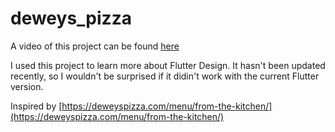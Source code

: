 # deweys_pizza

A video of this project can be found [here](https://www.instagram.com/s/aGlnaGxpZ2h0OjE3OTAxMDIzMTc5NTEzMDIz?igshid=1on01unq4lck4&story_media_id=2357243631171341466)

I used this project to learn more about Flutter Design. It hasn't been updated recently, so I wouldn't be surprised if it didin't work with the current Flutter version.

Inspired by [https://deweyspizza.com/menu/from-the-kitchen/](https://deweyspizza.com/menu/from-the-kitchen/)

